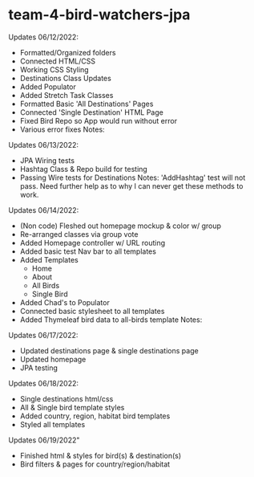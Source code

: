 # team-4-bird-watchers-jpa

Updates 06/12/2022:
- Formatted/Organized folders
- Connected HTML/CSS
- Working CSS Styling
- Destinations Class Updates
- Added Populator
- Added Stretch Task Classes
- Formatted Basic 'All Destinations' Pages
- Connected 'Single Destination' HTML Page
- Fixed Bird Repo so App would run without error
- Various error fixes
Notes:

Updates 06/13/2022:
- JPA Wiring tests
- Hashtag Class & Repo build for testing
- Passing Wire tests for Destinations
Notes: 'AddHashtag' test will not pass. Need further help as to why I can never get these methods to work.

Updates 06/14/2022:
- (Non code) Fleshed out homepage mockup & color w/ group
- Re-arranged classes via group vote
- Added Homepage controller w/ URL routing
- Added basic test Nav bar to all templates
- Added Templates
  - Home
  - About
  - All Birds
  - Single Bird
- Added Chad's to Populator
- Connected basic stylesheet to all templates
- Added Thymeleaf bird data to all-birds template
Notes: 

Updates 06/17/2022:
- Updated destinations page & single destinations page
- Updated homepage
- JPA testing

Updates 06/18/2022:
- Single destinations html/css
- All & Single bird template styles
- Added country, region, habitat bird templates
- Styled all templates

Updates 06/19/2022"
- Finished html & styles for bird(s) & destination(s)
- Bird filters & pages for country/region/habitat